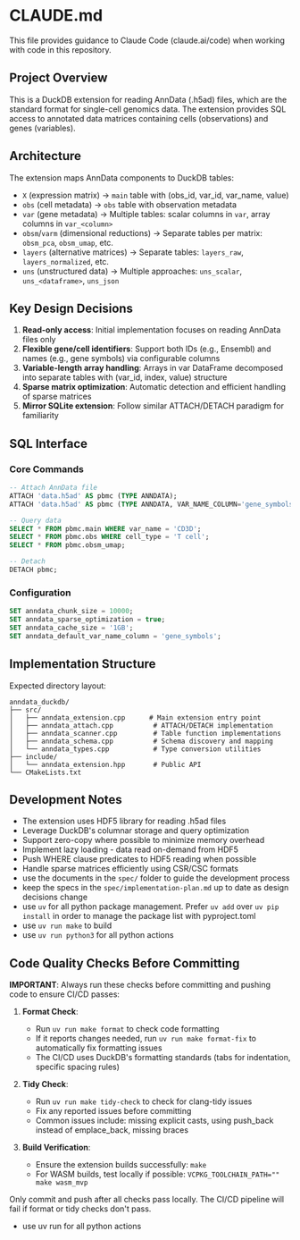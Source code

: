# CLAUDE.md

This file provides guidance to Claude Code (claude.ai/code) when working with code in this repository.

## Project Overview

This is a DuckDB extension for reading AnnData (.h5ad) files, which are the standard format for single-cell genomics data. The extension provides SQL access to annotated data matrices containing cells (observations) and genes (variables).

## Architecture

The extension maps AnnData components to DuckDB tables:
- `X` (expression matrix) → `main` table with (obs_id, var_id, var_name, value)
- `obs` (cell metadata) → `obs` table with observation metadata
- `var` (gene metadata) → Multiple tables: scalar columns in `var`, array columns in `var_<column>`
- `obsm`/`varm` (dimensional reductions) → Separate tables per matrix: `obsm_pca`, `obsm_umap`, etc.
- `layers` (alternative matrices) → Separate tables: `layers_raw`, `layers_normalized`, etc.
- `uns` (unstructured data) → Multiple approaches: `uns_scalar`, `uns_<dataframe>`, `uns_json`

## Key Design Decisions

1. **Read-only access**: Initial implementation focuses on reading AnnData files only
2. **Flexible gene/cell identifiers**: Support both IDs (e.g., Ensembl) and names (e.g., gene symbols) via configurable columns
3. **Variable-length array handling**: Arrays in var DataFrame decomposed into separate tables with (var_id, index, value) structure
4. **Sparse matrix optimization**: Automatic detection and efficient handling of sparse matrices
5. **Mirror SQLite extension**: Follow similar ATTACH/DETACH paradigm for familiarity

## SQL Interface

### Core Commands
```sql
-- Attach AnnData file
ATTACH 'data.h5ad' AS pbmc (TYPE ANNDATA);
ATTACH 'data.h5ad' AS pbmc (TYPE ANNDATA, VAR_NAME_COLUMN='gene_symbols', VAR_ID_COLUMN='ensembl_id');

-- Query data
SELECT * FROM pbmc.main WHERE var_name = 'CD3D';
SELECT * FROM pbmc.obs WHERE cell_type = 'T cell';
SELECT * FROM pbmc.obsm_umap;

-- Detach
DETACH pbmc;
```

### Configuration
```sql
SET anndata_chunk_size = 10000;
SET anndata_sparse_optimization = true;
SET anndata_cache_size = '1GB';
SET anndata_default_var_name_column = 'gene_symbols';
```

## Implementation Structure

Expected directory layout:
```
anndata_duckdb/
├── src/
│   ├── anndata_extension.cpp      # Main extension entry point
│   ├── anndata_attach.cpp          # ATTACH/DETACH implementation
│   ├── anndata_scanner.cpp         # Table function implementations
│   ├── anndata_schema.cpp          # Schema discovery and mapping
│   └── anndata_types.cpp           # Type conversion utilities
├── include/
│   └── anndata_extension.hpp       # Public API
└── CMakeLists.txt
```

## Development Notes

- The extension uses HDF5 library for reading .h5ad files
- Leverage DuckDB's columnar storage and query optimization
- Support zero-copy where possible to minimize memory overhead
- Implement lazy loading - data read on-demand from HDF5
- Push WHERE clause predicates to HDF5 reading when possible
- Handle sparse matrices efficiently using CSR/CSC formats
- use the documents in the `spec/` folder to guide the development process
- keep the specs in the `spec/implementation-plan.md` up to date as design decisions change
- use `uv` for all python package management. Prefer `uv add` over `uv pip install` in order to manage the package list with pyproject.toml
- use `uv run make` to build
- use `uv run python3` for all python actions


## Code Quality Checks Before Committing

**IMPORTANT**: Always run these checks before committing and pushing code to ensure CI/CD passes:

1. **Format Check**: 
   - Run `uv run make format` to check code formatting
   - If it reports changes needed, run `uv run make format-fix` to automatically fix formatting issues
   - The CI/CD uses DuckDB's formatting standards (tabs for indentation, specific spacing rules)

2. **Tidy Check**: 
   - Run `uv run make tidy-check` to check for clang-tidy issues
   - Fix any reported issues before committing
   - Common issues include: missing explicit casts, using push_back instead of emplace_back, missing braces

3. **Build Verification**:
   - Ensure the extension builds successfully: `make`
   - For WASM builds, test locally if possible: `VCPKG_TOOLCHAIN_PATH="" make wasm_mvp`

Only commit and push after all checks pass locally. The CI/CD pipeline will fail if format or tidy checks don't pass.
- use uv run for all python actions